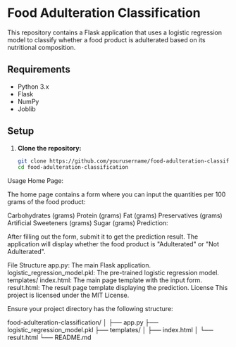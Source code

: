 
# Food Adulteration Classification

This repository contains a Flask application that uses a logistic regression model to classify whether a food product is adulterated based on its nutritional composition.

## Requirements

- Python 3.x
- Flask
- NumPy
- Joblib

## Setup

1. **Clone the repository:**

   ```bash
   git clone https://github.com/yourusername/food-adulteration-classification.git
   cd food-adulteration-classification
Usage
Home Page:

The home page contains a form where you can input the quantities per 100 grams of the food product:

Carbohydrates (grams)
Protein (grams)
Fat (grams)
Preservatives (grams)
Artificial Sweeteners (grams)
Sugar (grams)
Prediction:

After filling out the form, submit it to get the prediction result. The application will display whether the food product is "Adulterated" or "Not Adulterated".

File Structure
app.py: The main Flask application.
logistic_regression_model.pkl: The pre-trained logistic regression model.
templates/
index.html: The main page template with the input form.
result.html: The result page template displaying the prediction.
License
This project is licensed under the MIT License.



Ensure your project directory has the following structure:

food-adulteration-classification/
│
├── app.py
├── logistic_regression_model.pkl
├── templates/
│ ├── index.html
│ └── result.html
└── README.md
